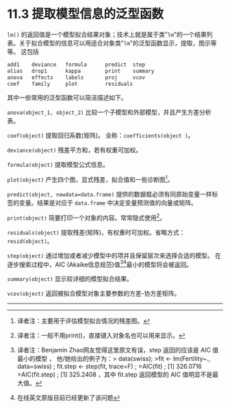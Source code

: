 # 11.3 提取模型信息的泛型函数

`lm()` 的返回值是一个模型拟合结果对象；技术上就是属于类"`lm`"的一个结果列表。关于拟合模型的信息可以用适合对象类"`lm`"的泛型函数显示，提取，图示等等。 这包括

```R
add1    deviance   formula      predict  step
alias   drop1      kappa        print    summary
anova   effects    labels       proj     vcov
coef    family     plot         residuals
```

其中一些常用的泛型函数可以简洁描述如下。

`anova(object_1, object_2)`	比较一个子模型和外部模型，并且产生方差分析表。

`coef(object)`	提取回归系数(矩阵)。 全称：`coefficients(object )`。

`deviance(object)`	残差平方和，若有权重可加权。

`formula(object)`	提取模型公式信息。

`plot(object)`	产生四个图，显式残差，拟合值和一些诊断图[^1]。

`predict(object, newdata=data.frame)`	提供的数据框必须有同原始变量一样标签的变量。结果是对应于 `data.frame` 中决定变量预测值的向量或矩阵。

`print(object)`	简要打印一个对象的内容。常常隐式使用[^2]。

`residuals(object)`	提取残差(矩阵)，有权重时可加权。省略方式： `resid(object)`。

`step(object)`	通过增加或者减少模型中的项并且保留层次来选择合适的模型。 在逐步搜索过程中，AIC (Akaike信息规范)值[^3][^4]最小的模型将会被返回。

`summary(object)`	显示较详细的模型拟合结果。

`vcov(object)`	返回被拟合模型对象主要参数的方差-协方差矩阵。





---

[^1]: 译者注：主要用于评估模型拟合情况的残差图。
[^2]: 译者注：一般不用print()，直接键入对象名也可以用来显示。
[^3]: 译者注：Benjamin Zhao网友觉得这里原文有误，step 返回的应该是 AIC 值最小的模型 ， 他/她给出的例子为：> data(swiss); >fit <- lm(Fertility~., data=swiss) ; fit.step <- step(fit, trace=F) ; >AIC(fit) ; [1] 326.0716 >AIC(fit.step) ; [1] 325.2408 ，其中 fit.step 返回模型的 AIC 值明显不是最大值。
[^4]: 在线英文原版目前已经更新了该问题